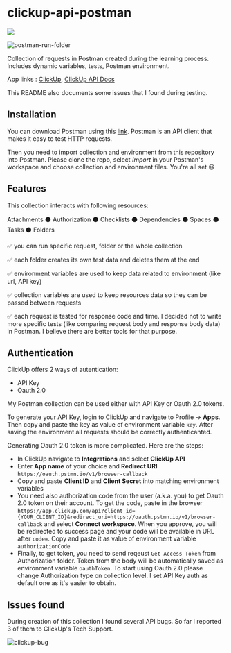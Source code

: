 # clickup-api-postman

![](https://img.shields.io/badge/Tools-Postman-informational?style=flat&logo=postman&logoColor=white&color=blueviolet)

![postman-run-folder](https://user-images.githubusercontent.com/17500766/191484957-e40bfa50-3e73-412a-b0fa-780b70e679f9.gif)


Collection of requests in Postman created during the learning process. Includes dynamic variables, tests, Postman environment. 

App links : [ClickUp](https://clickup.com/), [ClickUp API Docs](https://clickup.com/api )

This README also documents some issues that I found during testing. 

## Installation

You can download Postman using this [link](https://www.postman.com/). Postman is an API client that makes it easy to test HTTP requests.

Then you need to import collection and environment from this repository into Postman. Please clone the repo, select *Import* in your Postman's workspace and choose collection and environment files. You're all set :smiley: 

## Features

This collection interacts with following resources: 

Attachments :black_circle: Authorization :black_circle: Checklists :black_circle: Dependencies :black_circle: Spaces :black_circle: Tasks :black_circle: Folders 

:white_check_mark: you can run specific request, folder or the whole collection

:white_check_mark: each folder creates its own test data and deletes them at the end 

:white_check_mark: environment variables are used to keep data related to environment (like url, API key)

:white_check_mark: collection variables are used to keep resources data so they can be passed between requests

:white_check_mark: each request is tested for response code and time. I decided not to write more specific tests (like comparing request body and response body data) in Postman. I believe there are better tools for that purpose. 

## Authentication

ClickUp offers 2 ways of autentication: 
* API Key
* Oauth 2.0

My Postman collection can be used either with API Key or Oauth 2.0 tokens. 

To generate your API Key, login to ClickUp and navigate to Profile -> **Apps**. Then copy and paste the key as value of environment variable `key`. After saving the environment all requests should be correctly authenticanted.

Generating Oauth 2.0 token is more complicated. Here are the steps:
* In ClickUp navigate to **Integrations** and select **ClickUp API**
* Enter **App name** of your choice and **Redirect URI** `https://oauth.pstmn.io/v1/browser-callback`
* Copy and paste **Client ID** and **Client Secret** into matching environment variables
* You need also authorization code from the user (a.k.a. you) to get Oauth 2.0 token on their account. To get the code, paste in the browser `https://app.clickup.com/api?client_id={YOUR_CLIENT_ID}&redirect_uri=https://oauth.pstmn.io/v1/browser-callback` and select **Connect workspace**. When you approve, you will be redirected to success page and your code will be available in URL after `code=`. Copy and paste it as value of environment variable `authorizationCode`
* Finally, to get token, you need to send reqeust `Get Access Token` from Authorization folder. Token from the body will be automatically saved as environment variable `oauthToken`. To start using Oauth 2.0 please change Authorization type on collection level. I set API Key auth as default one as it's easier to obtain.

## Issues found

During creation of this collection I found several API bugs. So far I reported 3 of them to ClickUp's Tech Support. 


![clickup-bug](https://user-images.githubusercontent.com/17500766/191612855-b84f3ff5-e0ec-4749-873f-1eb3329a3e4a.png)

